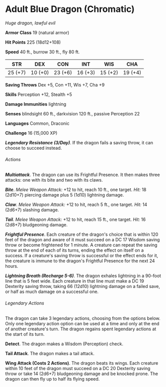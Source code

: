 # Adult Blue Dragon (Chromatic)

*Huge dragon, lawful evil*

**Armor Class** 19 (natural armor)

**Hit Points** 225 (18d12+108)

**Speed** 40 ft., burrow 30 ft., fly 80 ft.

| STR      | DEX      | CON      | INT      | WIS      | CHA      |
|:--------:|:--------:|:--------:|:--------:|:--------:|:--------:|
| 25 (+7)  | 10 (+0)  | 23 (+6)  | 16 (+3)  | 15 (+2)  | 19 (+4)  |

**Saving Throws** Dex +5, Con +11, Wis +7, Cha +9

**Skills** Perception +12, Stealth +5

**Damage Immunities** lightning

**Senses** blindsight 60 ft., darkvision 120 ft., passive Perception 22

**Languages** Common, Draconic

**Challenge** 16 (15,000 XP)

***Legendary Resistance (3/Day)***. If the dragon fails a saving throw, it can choose to succeed instead.

###### Actions

***Multiattack***. The dragon can use its Frightful Presence. It then makes three attacks: one with its bite and two with its claws.

***Bite***. *Melee Weapon Attack:* +12 to hit, reach 10 ft., one target. *Hit:* 18 (2d10+7) piercing damage plus 5 (1d10) lightning damage.

***Claw***. *Melee Weapon Attack:* +12 to hit, reach 5 ft., one target. *Hit:* 14 (2d6+7) slashing damage.

***Tail***. *Melee Weapon Attack:* +12 to hit, reach 15 ft., one target. *Hit:* 16 (2d8+7) bludgeoning damage.

***Frightful Presence***. Each creature of the dragon's choice that is within 120 feet of the dragon and aware of it must succeed on a DC 17 Wisdom saving throw or become frightened for 1 minute. A creature can repeat the saving throw at the end of each of its turns, ending the effect on itself on a success. If a creature's saving throw is successful or the effect ends for it, the creature is immune to the dragon's Frightful Presence for the next 24 hours.

***Lightning Breath (Recharge 5-6)***. The dragon exhales lightning in a 90-foot line that is 5 feet wide. Each creature in that line must make a DC 19 Dexterity saving throw, taking 66 (12d10) lightning damage on a failed save, or half as much damage on a successful one.

###### Legendary Actions

The dragon can take 3 legendary actions, choosing from the options below. Only one legendary action option can be used at a time and only at the end of another creature's turn. The dragon regains spent legendary actions at the start of its turn.

**Detect**. The dragon makes a Wisdom (Perception) check.

**Tail Attack**. The dragon makes a tail attack.

**Wing Attack (Costs 2 Actions)**. The dragon beats its wings. Each creature within 10 feet of the dragon must succeed on a DC 20 Dexterity saving throw or take 14 (2d6+7) bludgeoning damage and be knocked prone. The dragon can then fly up to half its flying speed.